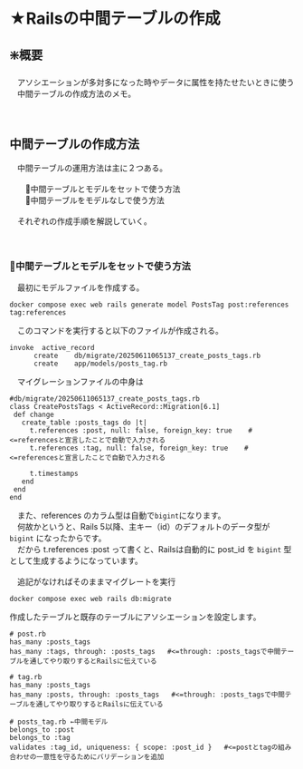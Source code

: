 # ★Railsの中間テーブルの作成
## ❇️概要
　アソシエーションが多対多になった時やデータに属性を持たせたいときに使う<br>
　中間テーブルの作成方法のメモ。<br>
<br>
<br>
## 中間テーブルの作成方法
　中間テーブルの運用方法は主に２つある。<br>
<br>
　　🥇中間テーブルとモデルをセットで使う方法<br>
　　🥈中間テーブルをモデルなしで使う方法<br>
<br>
　それぞれの作成手順を解説していく。<br>
<br>
<br>
### 🥇中間テーブルとモデルをセットで使う方法
　最初にモデルファイルを作成する。<br>
 ```
docker compose exec web rails generate model PostsTag post:references tag:references
```

　このコマンドを実行すると以下のファイルが作成される。<br>
 
```
invoke  active_record
      create    db/migrate/20250611065137_create_posts_tags.rb
      create    app/models/posts_tag.rb
```

　マイグレーションファイルの中身は<br>

 ```
#db/migrate/20250611065137_create_posts_tags.rb
class CreatePostsTags < ActiveRecord::Migration[6.1]
  def change
    create_table :posts_tags do |t|
      t.references :post, null: false, foreign_key: true    #<=referencesと宣言したことで自動で入力される
      t.references :tag, null: false, foreign_key: true    #<=referencesと宣言したことで自動で入力される

      t.timestamps
    end
  end
end
```
　また、references のカラム型は自動で`bigint`になります。<br>
　何故かというと、Rails 5以降、主キー（id）のデフォルトのデータ型が `bigint` になったからです。<br>
　だから t.references :post って書くと、Railsは自動的に post_id を `bigint` 型として生成するようになっています。<br>
<br>
　追記がなければそのままマイグレートを実行
 ```
docker compose exec web rails db:migrate
```
作成したテーブルと既存のテーブルにアソシエーションを設定します。
```
# post.rb
has_many :posts_tags
has_many :tags, through: :posts_tags   #<=through: :posts_tagsで中間テーブルを通してやり取りするとRailsに伝えている

# tag.rb
has_many :posts_tags
has_many :posts, through: :posts_tags   #<=through: :posts_tagsで中間テーブルを通してやり取りするとRailsに伝えている

# posts_tag.rb ←中間モデル
belongs_to :post
belongs_to :tag
validates :tag_id, uniqueness: { scope: :post_id }   #<=postとtagの組み合わせの一意性を守るためにバリデーションを追加

```
